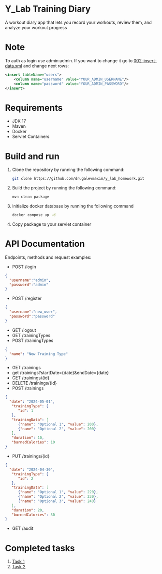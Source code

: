 # Y_Lab Training Diary

A workout diary app that lets you record your workouts, review them, and analyze your workout progress

# Note 

To auth as login use admin:admin. If you want to change it go to [002-insert-data.xml](src/main/resources/database/002-insert-data.xml) and change next rows:
```xml
<insert tableName="users">
    <column name="username" value="YOUR_ADMIN_USERNAME"/>
    <column name="password" value="YOUR_ADMIN_PASSWORD"/>
</insert>
```

# Requirements

- JDK 17
- Maven
- Docker
- Servlet Containers

# Build and run

1. Clone the repository by running the following command:
    ```bash
    git clone https://github.com/drugalevmaxim/y_lab_homework.git
    ```
2. Build the project by running the following command:
    ```bash
   mvn clean package
   ```
3. Initialize docker database by running the following command
   ```bash
   docker compose up -d
   ```
4. Copy package to your servlet container

# API Documentation

Endpoints, methods and request examples:
- POST /login
```json
{
  "username":"admin",
  "password":"admin"
}
```
- POST /register 
```json
{
  "username":"new_user", 
  "password":"password"
}
```
- GET /logout
- GET /trainingTypes
- POST /trainingTypes
```json
{
  "name": "New Training Type"
}
```
- GET /trainings
- get /trainings?startDate={date}&endDate={date}
- GET /trainings/{id}
- DELETE /trainings/{id}
- POST /trainings
```json
{
  "date": "2024-05-01", 
   "trainingType": {
      "id": 1
   }, 
   "trainingData": [
      {"name": "Optional 1", "value": 200}, 
      {"name": "Optional 2", "value": 200}
   ], 
   "duration": 10, 
   "burnedCalories": 10
}
```
- PUT /trainings/{id}
```json
{
  "date": "2024-04-30", 
   "trainingType": {
      "id": 2
   }, 
   "trainingData": [
      {"name": "Optional 1", "value": 220},
      {"name": "Optional 2", "value": 230},
      {"name": "Optional 3", "value": 240}
   ], 
   "duration": 20, 
   "burnedCalories": 30
}
```
- GET /audit

# Completed tasks

1. [Task 1](../../pull/1/)
2. [Task 2](../../pull/2/)